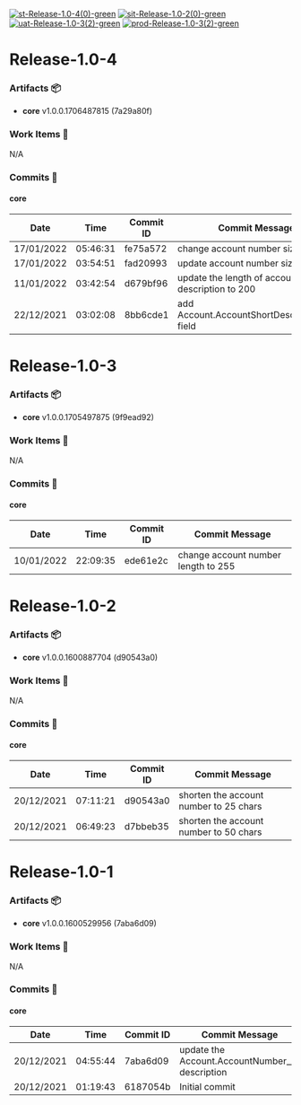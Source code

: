 [![st-Release-1.0-4(0)-green](https://img.shields.io/static/v1?label=st&message=Release-1.0-4(0)&color=green)](#4401ad9b02b8fb28a28c7893dfb17fa29b7e217c) [![sit-Release-1.0-2(0)-green](https://img.shields.io/static/v1?label=sit&message=Release-1.0-2(0)&color=green)](#a65e8d3ea5cdfc22c0eb90c2af28db586eb2ecef) [![uat-Release-1.0-3(2)-green](https://img.shields.io/static/v1?label=uat&message=Release-1.0-3(2)&color=green)](#aa65d11c01d7be366a5b5a480bfa8293ab70a103) [![prod-Release-1.0-3(2)-green](https://img.shields.io/static/v1?label=prod&message=Release-1.0-3(2)&color=green)](#aa65d11c01d7be366a5b5a480bfa8293ab70a103) 
<a id=4401ad9b02b8fb28a28c7893dfb17fa29b7e217c></a>
# Release-1.0-4
### Artifacts :package:
- **core**     v1.0.0.1706487815 (7a29a80f)

### Work Items :gem:
N/A

### Commits :book:

#### core
| Date       | Time     | Commit ID | Commit Message                                        |
| ---------- | -------- | --------- | ----------------------------------------------------- |
| 17/01/2022 | 05:46:31 | fe75a572  | change account number size 155                        |
| 17/01/2022 | 03:54:51 | fad20993  | update account number size to 180                     |
| 11/01/2022 | 03:42:54 | d679bf96  | update the length of account short description to 200 |
| 22/12/2021 | 03:02:08 | 8bb6cde1  | add Account.AccountShortDescription__c field          |

<a id=aa65d11c01d7be366a5b5a480bfa8293ab70a103></a>
# Release-1.0-3
### Artifacts :package:
- **core**     v1.0.0.1705497875 (9f9ead92)

### Work Items :gem:
N/A

### Commits :book:

#### core
| Date       | Time     | Commit ID | Commit Message                      |
| ---------- | -------- | --------- | ----------------------------------- |
| 10/01/2022 | 22:09:35 | ede61e2c  | change account number length to 255 |

<a id=a65e8d3ea5cdfc22c0eb90c2af28db586eb2ecef></a>
# Release-1.0-2
### Artifacts :package:
- **core**     v1.0.0.1600887704 (d90543a0)

### Work Items :gem:
N/A

### Commits :book:

#### core
| Date       | Time     | Commit ID | Commit Message                         |
| ---------- | -------- | --------- | -------------------------------------- |
| 20/12/2021 | 07:11:21 | d90543a0  | shorten the account number to 25 chars |
| 20/12/2021 | 06:49:23 | d7bbeb35  | shorten the account number to 50 chars |

<a id=6a3fbf10aad95c34d5d9646676d5042c90d15731></a>
# Release-1.0-1
### Artifacts :package:
- **core**     v1.0.0.1600529956 (7aba6d09)

### Work Items :gem:
N/A

### Commits :book:

#### core
| Date       | Time     | Commit ID | Commit Message                                  |
| ---------- | -------- | --------- | ----------------------------------------------- |
| 20/12/2021 | 04:55:44 | 7aba6d09  | update the Account.AccountNumber__c description |
| 20/12/2021 | 01:19:43 | 6187054b  | Initial commit                                  |
